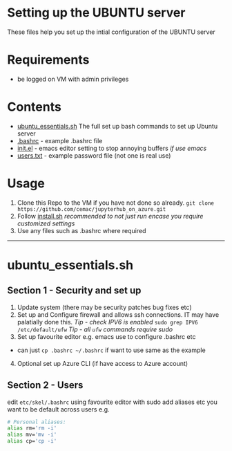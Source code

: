# Setting up the UBUNTU server #

These files help you set up the intial configuration of the UBUNTU server

# Requirements

* be logged on VM with admin privileges

# Contents

* [ubuntu_essentials.sh]() The full set up bash commands to set up Ubuntu server
* [.bashrc]() - example .bashrc file
* [init.el]() - emacs editor setting to stop annoying buffers *if use emacs*
* [users.txt]() - example password file (not one is real use)

# Usage

1. Clone this Repo to the VM if you have not done so already.
`git clone https://github.com/cemac/jupyterhub_on_azure.git`
2. Follow [install.sh]() *recommended to not just run encase you require customized settings*
3. Use any files such as .bashrc  where required

<hr>

# ubuntu_essentials.sh #

## Section 1 - Security and set up

1. Update system (there may be security patches bug fixes etc)
2. Set up and Configure firewall and allows ssh connections. IT may
have palatially done this.
  *Tip - check IPV6 is enabled*
  `sudo grep IPV6 /etc/default/ufw`
  *Tip - all `ufw` commands require sudo*
3. Set up favourite editor e.g. emacs use to configure .bashrc etc
  * can just `cp .bashrc ~/.bashrc` if want to use same as the example
4. Optional set up Azure CLI (if have access to Azure account)

## Section 2 - Users

edit `etc/skel/.bashrc` using favourite editor with sudo
add aliases etc you want to be default across users e.g.
```bash
# Personal aliases:
alias rm='rm -i'
alias mv='mv -i'
alias cp='cp -i'
```
